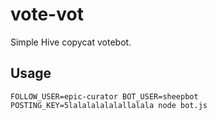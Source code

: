 
vote-vot
========

Simple Hive copycat votebot.

Usage
-----

```
FOLLOW_USER=epic-curator BOT_USER=sheepbot POSTING_KEY=5lalalalalalallalala node bot.js
```
